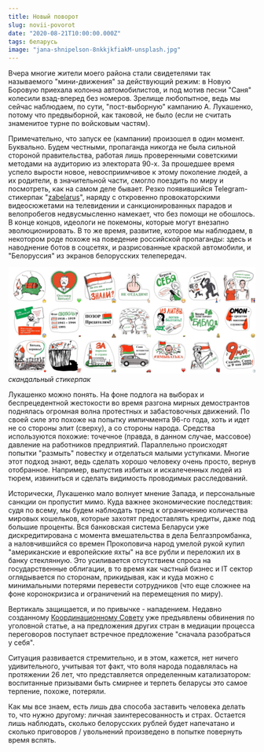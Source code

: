 ```yaml
---
title: Новый поворот
slug: novii-povorot
date: "2020-08-21T10:00:00.000Z"
tags: беларусь
image: "jana-shnipelson-8nkkjkfiakM-unsplash.jpg"
---
```


Вчера многие жители моего района стали свидетелями так называемого "мини-движения" за действующий режим: в Новую Боровую приехала колонна автомобилистов, и под мотив песни "Саня" колесили взад-вперед без номеров. Зрелище любопытное, ведь мы сейчас наблюдаем, по сути, "пост-выборную" кампанию А. Лукашенко, потому что предвыборной, как таковой, не было (если не считать знаменитое турне по войсковым частям).

Примечательно, что запуск ее (кампании) произошел в один момент. Буквально. Будем честными, пропаганда никогда не была сильной стороной правительства, работая лишь проверенными советскими методами на аудиторию из электората 90-х.  За прошедшее время успело вырости новое, невосприимчивое к этому поколение людей, а их родители, в значительной части, смогло поездить по миру и посмотреть, как на самом деле бывает.  Резко появившийся Telegram-стикерпак "[zabelarus](https://t.me/addstickers/zabatku)", наряду с откровенно провокаторскими видеосюжетами на телевидении и санкционированных парадов и велопробегов недвусмысленно намекает, что без помощи не обошлось. В конце концов, идеологи не покемоны, которые могут внезапно эволюционировать. В то же время, развитие, которое мы наблюдаем, в некотором роде похоже на поведение российской пропаганды: здесь и наводнение ботов в соцсетях, и разрисованные краской автомобили, и "Белоруссия" из экранов белорусских телепередач. 

![Cкандальный стикерпак](zabelarus-sticker-pack.jpg)
*скандальный стикерпак*

Лукашенко можно понять. На фоне подлога на выборах и беспрецедентной жестокости во время разгона мирных демострантов поднялась огромная волна протестных и забастовочных движений. По своей силе это похоже на попытку импичмента 96-го года, хоть и идет не со стороны элит (сверху), а со стороны народа. Средства используются похожие: точечное (правда, в данном случае, массовое) давление на работников предприятий. Параллельно происходят попытки "размыть" повестку и отделаться малыми уступками. Многие этот подход знают, ведь сделать хорошо человеку очень просто, вернув отобранное. Например, выпустив избитых и искалеченных людей из тюрем, извиниться и сделать видимость проводимых расследований.

Исторически, Лукашенко мало волнует мнение Запада, и персональные санкции он пропустит мимо. Куда важнее экономические последствия: судя по всему, мы будем наблюдать тренд к ограничению количества мировых кошельков, которые захотят предоставлять кредиты, даже под большие проценты. Вся банковская система Беларуси уже дискредитирована с момента вмешательства в дела Белгазпромбанка, а наловчившийся со времен Прокоповича народ умелой рукой купил "американские и европейские яхты" на все рубли и переложил их в банку стеклянную. Это усиливается отсутствием спроса на государственные облигации, в то время как частный бизнес и IT сектор оглядывается по сторонам, прикидывая, как и куда можно с минимальными потерями перевести сотрудников (что еще сложнее на фоне коронокризиса и ограничений на перемещения по миру).

Вертикаль защищается, и по привычке - нападением. Недавно созданному [Координационному Совету](https://rada.vision/) уже предъявлены обвинения по уголовной статье, а на предложения других стран в медиации процесса переговоров поступает встречное предложение "сначала разобраться у себя". 

Ситуация развивается стремительно, и в этом, кажется, нет ничего удивительного, учитывая тот факт, что воля народа подавлялась на протяжении 26 лет, что представляется определенным катализатором: воспитанные призывами быть смирнее и терпеть беларусы это самое терпение, похоже, потеряли. 

Как мы все знаем, есть лишь два способа заставить человека делать то, что нужно другому: личная заинтересованность и страх. Остается лишь наблюдать, сколько белорусских рублей будет напечатано и сколько приговоров / увольнений произведено в попытке повернуть время вспять.